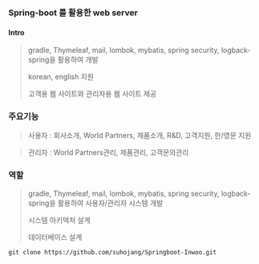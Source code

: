 ### Spring-boot 를 활용한 web server

#### Intro
> gradle, Thymeleaf, mail, lombok, mybatis, spring security, logback-spring을 활용하여 개발
> 
> korean, english 지원
> 
> 고객용 웹 사이트와 관리자용 웹 사이트 제공

### 주요기능
> 사용자 : 회사소개, World Partners, 제품소개, R&D, 고객지원, 한/영문 지원

> 관리자 : World Partners관리, 제품관리, 고객문의관리
 
### 역할
> gradle, Thymeleaf, mail, lombok, mybatis, spring security, logback-spring을 활용하여 사용자/관리자 시스템 개발
> 
> 시스템 아키텍처 설계
> 
> 데이터베이스 설계
```
git clone https://github.com/suhojang/Springboot-Inwoo.git
```
